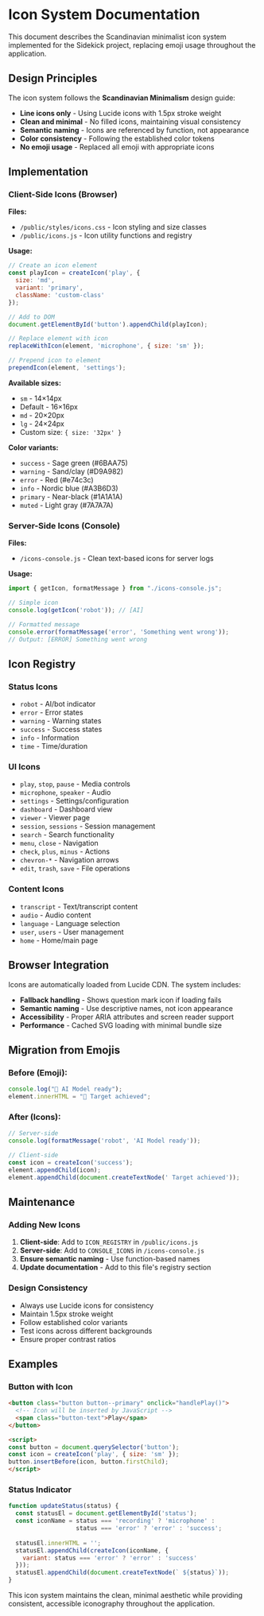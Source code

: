 # Icon System Documentation

This document describes the Scandinavian minimalist icon system implemented for the Sidekick project, replacing emoji usage throughout the application.

## Design Principles

The icon system follows the **Scandinavian Minimalism** design guide:

- **Line icons only** - Using Lucide icons with 1.5px stroke weight
- **Clean and minimal** - No filled icons, maintaining visual consistency
- **Semantic naming** - Icons are referenced by function, not appearance
- **Color consistency** - Following the established color tokens
- **No emoji usage** - Replaced all emoji with appropriate icons

## Implementation

### Client-Side Icons (Browser)

**Files:**
- `/public/styles/icons.css` - Icon styling and size classes
- `/public/icons.js` - Icon utility functions and registry

**Usage:**
```javascript
// Create an icon element
const playIcon = createIcon('play', { 
  size: 'md', 
  variant: 'primary', 
  className: 'custom-class' 
});

// Add to DOM
document.getElementById('button').appendChild(playIcon);

// Replace element with icon
replaceWithIcon(element, 'microphone', { size: 'sm' });

// Prepend icon to element
prependIcon(element, 'settings');
```

**Available sizes:**
- `sm` - 14×14px
- Default - 16×16px  
- `md` - 20×20px
- `lg` - 24×24px
- Custom size: `{ size: '32px' }`

**Color variants:**
- `success` - Sage green (#6BAA75)
- `warning` - Sand/clay (#D9A982) 
- `error` - Red (#e74c3c)
- `info` - Nordic blue (#A3B6D3)
- `primary` - Near-black (#1A1A1A)
- `muted` - Light gray (#7A7A7A)

### Server-Side Icons (Console)

**Files:**
- `/icons-console.js` - Clean text-based icons for server logs

**Usage:**
```javascript
import { getIcon, formatMessage } from "./icons-console.js";

// Simple icon
console.log(getIcon('robot')); // [AI]

// Formatted message
console.error(formatMessage('error', 'Something went wrong'));
// Output: [ERROR] Something went wrong
```

## Icon Registry

### Status Icons
- `robot` - AI/bot indicator
- `error` - Error states
- `warning` - Warning states  
- `success` - Success states
- `info` - Information
- `time` - Time/duration

### UI Icons
- `play`, `stop`, `pause` - Media controls
- `microphone`, `speaker` - Audio
- `settings` - Settings/configuration
- `dashboard` - Dashboard view
- `viewer` - Viewer page
- `session`, `sessions` - Session management
- `search` - Search functionality
- `menu`, `close` - Navigation
- `check`, `plus`, `minus` - Actions
- `chevron-*` - Navigation arrows
- `edit`, `trash`, `save` - File operations

### Content Icons
- `transcript` - Text/transcript content
- `audio` - Audio content
- `language` - Language selection
- `user`, `users` - User management
- `home` - Home/main page

## Browser Integration

Icons are automatically loaded from Lucide CDN. The system includes:

- **Fallback handling** - Shows question mark icon if loading fails
- **Semantic naming** - Use descriptive names, not icon appearance
- **Accessibility** - Proper ARIA attributes and screen reader support
- **Performance** - Cached SVG loading with minimal bundle size

## Migration from Emojis

### Before (Emoji):
```javascript
console.log("🤖 AI Model ready");
element.innerHTML = "🎯 Target achieved";
```

### After (Icons):
```javascript
// Server-side
console.log(formatMessage('robot', 'AI Model ready'));

// Client-side  
const icon = createIcon('success');
element.appendChild(icon);
element.appendChild(document.createTextNode(' Target achieved'));
```

## Maintenance

### Adding New Icons

1. **Client-side**: Add to `ICON_REGISTRY` in `/public/icons.js`
2. **Server-side**: Add to `CONSOLE_ICONS` in `/icons-console.js`
3. **Ensure semantic naming** - Use function-based names
4. **Update documentation** - Add to this file's registry section

### Design Consistency

- Always use Lucide icons for consistency
- Maintain 1.5px stroke weight
- Follow established color variants
- Test icons across different backgrounds
- Ensure proper contrast ratios

## Examples

### Button with Icon
```html
<button class="button button--primary" onclick="handlePlay()">
  <!-- Icon will be inserted by JavaScript -->
  <span class="button-text">Play</span>
</button>

<script>
const button = document.querySelector('button');
const icon = createIcon('play', { size: 'sm' });
button.insertBefore(icon, button.firstChild);
</script>
```

### Status Indicator
```javascript
function updateStatus(status) {
  const statusEl = document.getElementById('status');
  const iconName = status === 'recording' ? 'microphone' : 
                   status === 'error' ? 'error' : 'success';
  
  statusEl.innerHTML = '';
  statusEl.appendChild(createIcon(iconName, { 
    variant: status === 'error' ? 'error' : 'success' 
  }));
  statusEl.appendChild(document.createTextNode(` ${status}`));
}
```

This icon system maintains the clean, minimal aesthetic while providing consistent, accessible iconography throughout the application.
